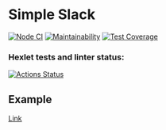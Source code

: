 # Simple Slack

[![Node CI](https://github.com/f4hr/frontend-project-lvl4/actions/workflows/nodejs.yml/badge.svg)](https://github.com/f4hr/frontend-project-lvl4/actions/workflows/nodejs.yml) [![Maintainability](https://api.codeclimate.com/v1/badges/6de19137443f09421a64/maintainability)](https://codeclimate.com/github/f4hr/frontend-project-lvl4/maintainability) [![Test Coverage](https://api.codeclimate.com/v1/badges/6de19137443f09421a64/test_coverage)](https://codeclimate.com/github/f4hr/frontend-project-lvl4/test_coverage)

### Hexlet tests and linter status:
[![Actions Status](https://github.com/f4hr/frontend-project-lvl4/workflows/hexlet-check/badge.svg)](https://github.com/f4hr/frontend-project-lvl4/actions)

## Example

[Link](https://f4hr-simple-slack.herokuapp.com/)
